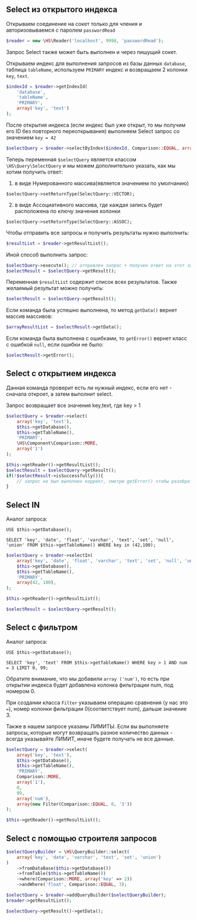 Select из открытого индекса
------------

Открываем соединение на сокет только для чления и авторизовываемся с паролем `passwordRead`
```php
$reader = new \HS\Reader('localhost', 9998, 'passwordRead');
```
Запрос Select также может быть выполнен и через пишущий сокет.

Открываем индекс для выполнения запросов из базы данных `database`, таблица `tableName`, используем `PRIMARY` индекс и возвращаем 2 колонки `key`, `text`.

```php
$indexId = $reader->getIndexId(
    'database',
    'tableName',
    'PRIMARY',
    array('key', 'text')
);
```
После открытия индекса (если индекс был уже открыт, то мы получим его ID без повторного переоткрывания) выполняем Select запрос со значением `key = 42`
```php
$selectQuery = $reader->selectByIndex($indexId, Comparison::EQUAL, array(42));
```
Теперь переменная `$selectQuery` является классом `\HS\Query\SelectQuery` и мы можем дополнительно указать, как мы хотим получить ответ:

1) в виде Нумерованного массива(является значением по умолчанию) 

`$selectQuery->setReturnType(SelectQuery::VECTOR);`

2) в виде Ассоциативного массива, где каждая запись будет расположена по ключу значения колонки

`$selectQuery->setReturnType(SelectQuery::ASSOC);`

Чтобы отправить все запросы и получить результаты нужно выполнить:
```php
$resultList = $reader->getResultList();
```
Иной способ выполнить запрос:
```php
$selectQuery->execute(); // отправлен запрос + получен ответ на этот запрос + все, что было в очереди на отправку
$selectResult = $selectQuery->getResult();
```
Переменная `$resultList` содержит список всех результатов. Также желаемый результат можно получить:
```php
$selectResult = $selectQuery->getResult();
```
Если команда была успешно выполнена, то метод `getData()` вернет массив массивов:
```php
$arrayResultList = $selectResult->getData();
```
Если команда была выполнена с ошибками, то `getError()` вернет класс с ошибкой `null`, если ошибки не было:
```php
$selectResult->getError();
```

Select с открытием индекса
------------
Данная команда проверит есть ли нужный индекс, если его нет - сначала откроет, а затем выполнит select.

Запрос возвращает все значения key,text, где key > 1
```php
$selectQuery = $reader->select(
    array('key', 'text'),
    $this->getDatabase(),
    $this->getTableName(),
    'PRIMARY',
    \HS\Component\Comparison::MORE,
    array('1')
);

$this->getReader()->getResultList();
$selectResult = $selectQuery->getResult();
if(!$selectResult->isSuccessfully()){
    // запрос не был выполнен коррект, смотри getError() чтобы разобраться
}

```

Select IN
------------
Аналог запроса:

`USE $this->getDatabase();`

`SELECT 'key', 'date', 'float', 'varchar', 'text', 'set', 'null', 'union' FROM $this->getTableName() WHERE key in (42,100);`

```php
$selectQuery = $reader->selectIn(
    array('key', 'date', 'float', 'varchar', 'text', 'set', 'null', 'union'),
    $this->getDatabase(),
    $this->getTableName(),
    'PRIMARY',
    array(42, 100),
);

$this->getReader()->getResultList();

$selectResult = $selectQuery->getResult();
```

Select с фильтром
------------
Аналог запроса:

`USE $this->getDatabase();`

`SELECT 'key', 'text' FROM $this->getTableName() WHERE key > 1 AND num = 3 LIMIT 0, 99;`

Обратите внимание, что мы добавили `array ('num')`, то есть при открытии индекса будет добавлена колонка фильтрации num, под номером 0.

При создании класса `Filter` указываем операцию сравнения (у нас это `=`), номер колонки фильтрации 0(соответствует num), дальше значение 3.

Также в нашем запросе указаны ЛИМИТЫ. Если вы выполняете запросы, которые могут возвращать разное количество данных - всегда указывайте ЛИМИТ, иначе будете получать не все данные.

```php
$selectQuery = $reader->select(
    array('key', 'text'),
    $this->getDatabase(),
    $this->getTableName(),
    'PRIMARY',
    Comparison::MORE,
    array('1'),
    0,
    99,
    array('num'),
    array(new Filter(Comparison::EQUAL, 0, '3'))
);

$this->getReader()->getResultList();
```

Select c помощью строителя запросов
------------

```php
$selectQueryBuilder = \HS\QueryBuilder::select(
    array('key', 'date', 'varchar', 'text', 'set', 'union')
)
    ->fromDataBase($this->getDatabase())
    ->fromTable($this->getTableName())
    ->where(Comparison::MORE, array('key' => 2))
    ->andWhere('float', Comparison::EQUAL, 3);

$selectQuery = $reader->addQueryBuilder($selectQueryBuilder);
$reader->getResultList();

$selectQuery->getResult()->getData();
```